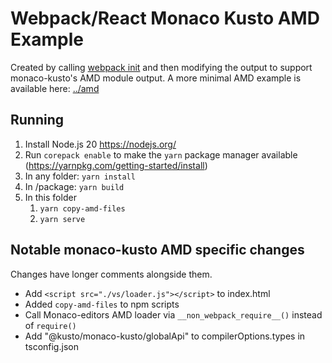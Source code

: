 # Webpack/React Monaco Kusto AMD Example

Created by calling [webpack init](https://webpack.js.org/api/cli/#init) and then
modifying the output to support monaco-kusto's AMD module output. A more minimal
AMD example is available here: [../amd]()

## Running

1. Install Node.js 20 https://nodejs.org/
2. Run `corepack enable` to make the `yarn` package manager available (https://yarnpkg.com/getting-started/install)
3. In any folder: `yarn install`
4. In /package: `yarn build`
5. In this folder
    1. `yarn copy-amd-files`
    2. `yarn serve`

## Notable monaco-kusto AMD specific changes

Changes have longer comments alongside them.

-   Add `<script src="./vs/loader.js"></script>` to index.html
-   Added `copy-amd-files` to npm scripts
-   Call Monaco-editors AMD loader via `__non_webpack_require__()` instead of
    `require()`
-   Add "@kusto/monaco-kusto/globalApi" to compilerOptions.types in tsconfig.json
